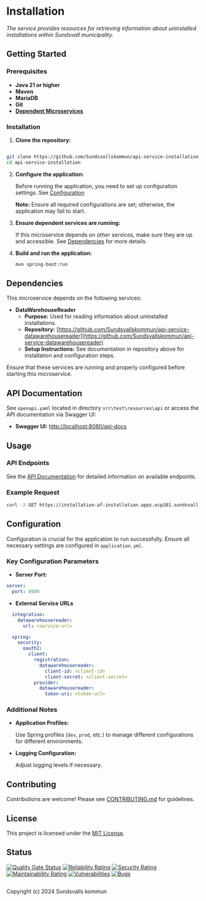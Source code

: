 # Installation

_The service provides resources for retrieving information about uninstalled installations within Sundsvall municipality._

## Getting Started

### Prerequisites

- **Java 21 or higher**
- **Maven**
- **MariaDB**
- **Git**
- **[Dependent Microservices](#dependencies)**

### Installation

1. **Clone the repository:**

```bash

git clone https://github.com/Sundsvallskommun/api-service-installation.git
cd api-service-installation
```

2. **Configure the application:**

   Before running the application, you need to set up configuration settings.
   See [Configuration](#configuration)

   **Note:** Ensure all required configurations are set; otherwise, the application may fail to start.

3. **Ensure dependent services are running:**

   If this microservice depends on other services, make sure they are up and accessible. See [Dependencies](#dependencies) for more details.

4. **Build and run the application:**

   ```bash
   mvn spring-boot:run
   ```

## Dependencies

This microservice depends on the following services:

- **DataWarehouseReader**
  - **Purpose:** Used for reading information about uninstalled installations.
  - **Repository:** [https://github.com/Sundsvallskommun/api-service-datawarehousereader](https://github.com/Sundsvallskommun/api-service-datawarehousereader)
  - **Setup Instructions:** See documentation in repository above for installation and configuration steps.

Ensure that these services are running and properly configured before starting this microservice.

## API Documentation

See `openapi.yaml` located in directory `src\test\resources\api` or access the API documentation via Swagger UI:

- **Swagger UI:** [http://localhost:8080/api-docs](http://localhost:8080/api-docs)

## Usage

### API Endpoints

See the [API Documentation](#api-documentation) for detailed information on available endpoints.

### Example Request

```bash
curl -X GET https://installation-af-installation.apps.ocp101.sundsvall.se/2281/installations?category=ELECTRICITY&facilityId=12345&installed=true&dateFrom=2022-01-01&sortDirection=ASC&page=1&limit=15
```

## Configuration

Configuration is crucial for the application to run successfully. Ensure all necessary settings are configured in `application.yml`.

### Key Configuration Parameters

- **Server Port:**

```yaml
server:
  port: 8080
```

- **External Service URLs**

```yaml
  integration:
    datawarehousereader:
      url: <service-url>

  spring:
    security:
      oauth2:
        client:
          registration:
            datawarehousereader:
              client-id: <client-id>
              client-secret: <client-secret>
          provider:
            datawarehousereader:
              token-uri: <token-url>
```

### Additional Notes

- **Application Profiles:**

  Use Spring profiles (`dev`, `prod`, etc.) to manage different configurations for different environments.

- **Logging Configuration:**

  Adjust logging levels if necessary.

## Contributing

Contributions are welcome! Please see [CONTRIBUTING.md](https://github.com/Sundsvallskommun/.github/blob/main/.github/CONTRIBUTING.md) for guidelines.

## License

This project is licensed under the [MIT License](LICENSE).

## Status

[![Quality Gate Status](https://sonarcloud.io/api/project_badges/measure?project=Sundsvallskommun_api-service-installation&metric=alert_status)](https://sonarcloud.io/summary/overall?id=Sundsvallskommun_api-service-installation)
[![Reliability Rating](https://sonarcloud.io/api/project_badges/measure?project=Sundsvallskommun_api-service-installation&metric=reliability_rating)](https://sonarcloud.io/summary/overall?id=Sundsvallskommun_api-service-installation)
[![Security Rating](https://sonarcloud.io/api/project_badges/measure?project=Sundsvallskommun_api-service-installation&metric=security_rating)](https://sonarcloud.io/summary/overall?id=Sundsvallskommun_api-service-installation)
[![Maintainability Rating](https://sonarcloud.io/api/project_badges/measure?project=Sundsvallskommun_api-service-installation&metric=sqale_rating)](https://sonarcloud.io/summary/overall?id=Sundsvallskommun_api-service-installation)
[![Vulnerabilities](https://sonarcloud.io/api/project_badges/measure?project=Sundsvallskommun_api-service-installation&metric=vulnerabilities)](https://sonarcloud.io/summary/overall?id=Sundsvallskommun_api-service-installation)
[![Bugs](https://sonarcloud.io/api/project_badges/measure?project=Sundsvallskommun_api-service-installation&metric=bugs)](https://sonarcloud.io/summary/overall?id=Sundsvallskommun_YOUR-PROJECT-ID)

## 

Copyright (c) 2024 Sundsvalls kommun
